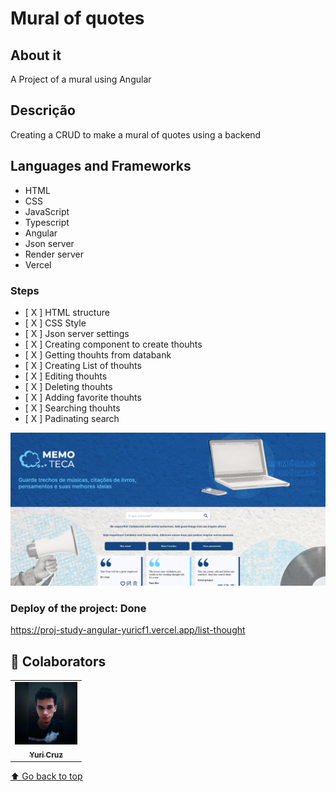 # Mural of quotes

<!---Esses são exemplos. Veja https://shields.io para outras pessoas ou para personalizar este conjunto de escudos. Você pode querer incluir dependências, status do projeto e informações de licença aqui--->
## About it
A Project of a mural using Angular  

## Descrição
Creating a CRUD to make a mural of quotes using a backend

<div id='comeco'>
 </div>

## Languages and Frameworks
- HTML
- CSS
- JavaScript
- Typescript
- Angular
- Json server
- Render server
- Vercel

### Steps

- [ X ] HTML structure
- [ X ] CSS Style
- [ X ] Json server settings
- [ X ] Creating component to create thouhts
- [ X ] Getting thouhts from databank
- [ X ] Creating List of thouhts
- [ X ] Editing thouhts
- [ X ] Deleting thouhts
- [ X ] Adding favorite thouhts
- [ X ] Searching thouhts
- [ X ] Padinating search

<img src="https://raw.githubusercontent.com/YuriCF1/Proj.Study-Angular/a0dde00a132168989c0bb934fee935f9580b29f2/memoteca/src/assets/imagens/example.png" alt="imagem do site">


### Deploy of the project: Done
https://proj-study-angular-yuricf1.vercel.app/list-thought

## 🤝 Colaborators

<table>
  <tr>
    <td align="center">
      <a href="https://www.linkedin.com/in/yf19/">
        <img src="https://github.com/YuriCF1/YuriCF1/blob/main/99689063.jpg" width="100px;" alt="Foto do Yuri Cruz no GitHub"/><br>
        <sub>
          <b>Yuri Cruz</b>
        </sub>
      </a>
    </td>
 
</table>


[⬆ Go back to top](#comeco)<br>
